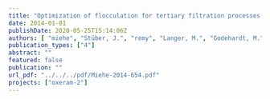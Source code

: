 ```yaml
---
title: "Optimization of flocculation for tertiary filtration processes and evaluation of sustainability of tertiary wastewater treatment"
date: 2014-01-01
publishDate: 2020-05-25T15:14:06Z
authors: [ "miehe", "Stüber, J.", "remy", "Langer, M.", "Godehardt, M.", "Boulestreau, M." ]
publication_types: ["4"]
abstract: ""
featured: false
publication: ""
url_pdf: "../../../pdf/Miehe-2014-654.pdf"
projects: ["oxeram-2"]
---
```


